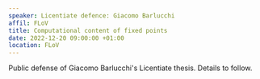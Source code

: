 ```yaml
---
speaker: Licentiate defence: Giacomo Barlucchi
affil: FLoV
title: Computational content of fixed points
date: 2022-12-20 09:00:00 +01:00
location: FLoV
---
```

Public defense of Giacomo Barlucchi's Licentiate thesis. Details to follow.
